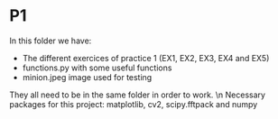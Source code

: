 # P1
In this folder we have:
- The different exercices of practice 1 (EX1, EX2, EX3, EX4 and EX5)
- functions.py with some useful functions
- minion.jpeg image used for testing 

They all need to be in the same folder in order to work. 
\n Necessary packages for this project: matplotlib, cv2, scipy.fftpack and numpy

